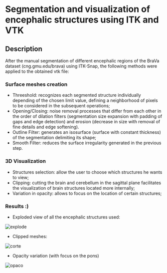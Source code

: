# Segmentation and visualization of encephalic structures using ITK and VTK

## Description

After the manual segmentation of different encephalic regions of the BraVa dataset (cng.gmu.edu/brava) using ITK-Snap, the following methods were applied to the obtained vtk file:

### Surface meshes creation
- Threeshold: recognizes each segmented structure individually depending of the chosen limit value, defining a neighborhood of pixels to be considered in the subsequent operations;
- Opening/Closing: noise removal processes that differ from each other in the order of dilation filters (segmentation size expansion with padding of gaps and edge detection) and erosion (decrease in size with removal of fine details and edge softening).
- Outline Filter: generates an isosurface (surface with constant thickness) of the segmentation delimiting its shape;
- Smooth Filter: reduces the surface irregularity generated in the previous step.

### 3D Visualization
- Structures selection: allow the user to choose which structures he wants to view;
- Clipping: cutting the brain and cerebellum in the sagittal plane facilitates the visualization of brain structures located more internally;
- Variation in opacity: allows to focus on the location of certain structures;

### Results :)

- Exploded view of all the encephalic structures used:

![explode](https://github.com/goncaloffs/itk_encephalon_segmentation/assets/168077924/6d11d6f3-d2bd-461c-b736-e28c65d5cf80)

- Clipped meshes:

![corte](https://github.com/goncaloffs/itk_encephalon_segmentation/assets/168077924/ca1b0981-8950-425c-b060-4d9f6cbe4c3b)

- Opacity variation (with focus on the pons)

![opaco](https://github.com/goncaloffs/itk_encephalon_segmentation/assets/168077924/53c2fbae-9971-4258-988f-ab954f40b636)



